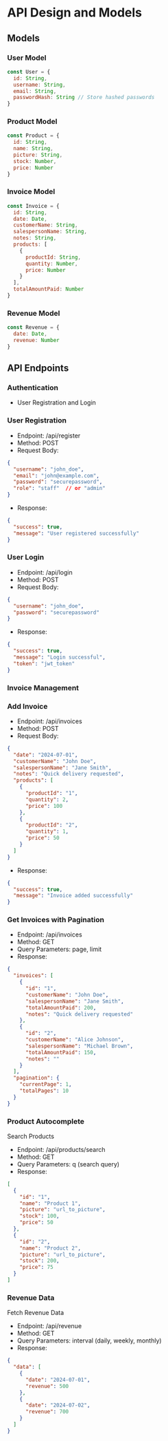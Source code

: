 # API Design and Models
## Models
### User Model
```javascript
const User = {
  id: String,
  username: String,
  email: String,
  passwordHash: String // Store hashed passwords
}
```
### Product Model
```javascript
const Product = {
  id: String,
  name: String,
  picture: String,
  stock: Number,
  price: Number
}
```
### Invoice Model
```javascript
const Invoice = {
  id: String,
  date: Date,
  customerName: String,
  salespersonName: String,
  notes: String,
  products: [
    {
      productId: String,
      quantity: Number,
      price: Number
    }
  ],
  totalAmountPaid: Number
}
```
### Revenue Model
```javascript
const Revenue = {
  date: Date,
  revenue: Number
}
```
## API Endpoints
### Authentication
- User Registration and Login
### User Registration 
- Endpoint: /api/register
- Method: POST
- Request Body:
```json
{
  "username": "john_doe",
  "email": "john@example.com",
  "password": "securepassword",
  "role": "staff"  // or "admin"
}
```
- Response:
```json
{
  "success": true,
  "message": "User registered successfully"
}
```
### User Login
- Endpoint: /api/login
- Method: POST
- Request Body:
```json
{
  "username": "john_doe",
  "password": "securepassword"
}
```
- Response:
```json
{
  "success": true,
  "message": "Login successful",
  "token": "jwt_token"
}
```
### Invoice Management
### Add Invoice
- Endpoint: /api/invoices
- Method: POST
- Request Body:
```json
{
  "date": "2024-07-01",
  "customerName": "John Doe",
  "salespersonName": "Jane Smith",
  "notes": "Quick delivery requested",
  "products": [
    {
      "productId": "1",
      "quantity": 2,
      "price": 100
    },
    {
      "productId": "2",
      "quantity": 1,
      "price": 50
    }
  ]
}
```
- Response:
```json
{
  "success": true,
  "message": "Invoice added successfully"
}
```
### Get Invoices with Pagination
- Endpoint: /api/invoices
- Method: GET
- Query Parameters: page, limit
- Response:
```json
{
  "invoices": [
    {
      "id": "1",
      "customerName": "John Doe",
      "salespersonName": "Jane Smith",
      "totalAmountPaid": 200,
      "notes": "Quick delivery requested"
    },
    {
      "id": "2",
      "customerName": "Alice Johnson",
      "salespersonName": "Michael Brown",
      "totalAmountPaid": 150,
      "notes": ""
    }
  ],
  "pagination": {
    "currentPage": 1,
    "totalPages": 10
  }
}
```
### Product Autocomplete
Search Products
- Endpoint: /api/products/search
- Method: GET
- Query Parameters: q (search query)
- Response:
```json
[
  {
    "id": "1",
    "name": "Product 1",
    "picture": "url_to_picture",
    "stock": 100,
    "price": 50
  },
  {
    "id": "2",
    "name": "Product 2",
    "picture": "url_to_picture",
    "stock": 200,
    "price": 75
  }
]
```
### Revenue Data
Fetch Revenue Data
- Endpoint: /api/revenue
- Method: GET
- Query Parameters: interval (daily, weekly, monthly)
- Response:
```json
{
  "data": [
    {
      "date": "2024-07-01",
      "revenue": 500
    },
    {
      "date": "2024-07-02",
      "revenue": 700
    }
  ]
}
```

